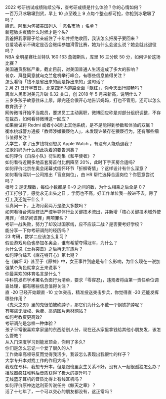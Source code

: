 2022 考研初试成绩陆续公布，查考研成绩是什么体验？你的心情如何？  
一百万只冰墩墩到货，早上 10 点至晚上 9 点每个整点都可抢，你抢到冰墩墩了吗？  
腾讯、阿里为何被美国列入「 恶名市场 」名单？  
新冠肺炎疫情什么时候才是个头?  
我爸把我家房子给亲戚住了十年并拒绝收回，我该怎么把房子要回来？  
谷爱凌表示不确定是否会继续参加滑雪比赛，她为什么会这么说？她会就此退役吗？  
NBA 全明星赛杜兰特队 160:163 詹姆斯队，库里 16 三分砍 50 分，如何评价这场比赛？  
美国通货膨胀严重，截止目前，对美国普通人生活造成了多大的影响？  
普京、拜登同意就乌克兰危机举行峰会，有哪些信息值得关注？  
怎么看待「钱不是省出来的而是挣出来的」这句话？  
2 月 21 日开学首日，北京四环内道路全面「飘红」，你今天出行顺畅吗？  
离岸人民币对美元升破 6.32 关口，创 2018 年 5 月来新高，说明什么？  
三岁多孩子故意往床上尿，尿完还会很开心地告诉妈妈，打也不管用，还可以怎么教育孩子？  
网传微博开始不当裁员，要求员工主动离职，微博回应称是对部分组织调整，不存在裁员，如何看待微博这一回应？  
如果尝试将 Redmi 或者小米刷上其他系统，是不是能得到参数和体验的双赢？  
衡水桃城警方通报「教师涉嫌猥亵他人」，未发现许某存在猥亵行为，还有哪些细节值得关注？  
大学生，拿了压岁钱特别想买 Apple Watch ，有没有人能劝退我？  
江歌妈妈为什么如此执着的要告刘鑫？  
如何评价《自杀小队》衍生剧集《和平使者》？  
如何看待近期多地首套房首付比例降至 20%，此时下手买房合适吗?  
如何评价北京冬奥会闭幕式缅怀环节「折柳寄情」？这样设计有什么深意？  
如何看待深圳一公司推出「盲盒岗位」，由 HR 帮忙选择合适岗位？你愿意尝试吗？  
根号 2 是无理数，每位小数都是 0~9 之间的数，为什么相乘之后全是 0？  
打工打够了，感觉永无出头之日 ，学历也不高，好工作单位我一般进不去，除了打工我还能干什么 ?  
认真问一下，上海月薪两万是绝大多数吗？  
如何看待台湾拟修法严控半导体行业关键技术流出，并新增「核心关键技术域外使用罪」「经济间谍罪」两项罪名？  
考研一战失败，努力了却没过国家线，应不应该二战？是否要考好学校？  
能分享一下你考研调剂的经历吗？  
23 考研，数学二应该怎么复习？  
假设游戏角色也参加冬奥会，谁有希望夺得冠军，为什么？  
为什么说《士兵突击》之后再无军旅片？  
如何评价综艺《麻花特开心》第七期？  
在《崩坏 3》甚至于《原神》中，女王事件到底是有什么影响，为什么现在一说加强某个角色就拿女王来说事？  
你最喜欢的体育名言是什么？  
中科院发布学术署名负面行为清单，要求「零容忍」，违规者将由第一责任单位调查处理，都有哪些信息值得关注？  
直 -20 已经开始跟直 -10 立体突击，精准投送突击步兵，你觉得直 -20 还能发挥哪些作用？  
《鬼灭之刃》里的鬼很怕被砍脖子，那它们为什么不戴一个钢铁护脖呢？  
有哪些无版权、免费、高清图片素材网站？  
如何考教资更高效?  
考研调剂是怎样一种体验？  
孩子平常很喜欢拿家里的东西给别人分，现在还从家里拿钱给其他小朋友发，该怎么管教？  
从入门深度学习到能发顶会，你用了多久?  
你们是怎么忘记一个爱了很久的人?  
工作效率高领导反而觉得我活少，我该怎么表现出我很忙的样子？  
大学专升本对找工作的作用大吗？  
我现在专科，我想专升本，但是跟班里女生关系不好，没有人一起很孤独怎么办？  
播放器疯狂堆料后音质获得了极大的提升吗？  
无线蓝牙耳机的音质比得上有线耳机吗？  
如何评价原神达达利亚传说任务《鲸天之章》？  
活了十七年了，一个可以交心的朋友都没有，这正常吗？  
